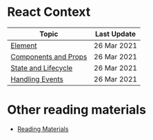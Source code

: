 # React Context

| Topic                                             | Last Update |
| ------------------------------------------------- | ----------- |
| [Element](./element.md)                           | 26 Mar 2021 |
| [Components and Props](./components-and-props.md) | 26 Mar 2021 |
| [State and Lifecycle](./state-and-lifecycle.md)   | 26 Mar 2021 |
| [Handling Events](./handling-events.md)           | 26 Mar 2021 |

# Other reading materials

- [Reading Materials](./reading-materials.md)
